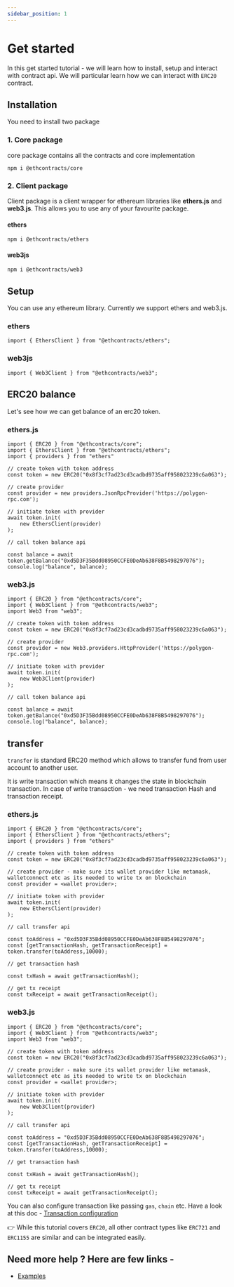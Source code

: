 ```yaml
---
sidebar_position: 1
---
```


# Get started

In this get started tutorial - we will learn how to install, setup and interact with contract api. We will particular learn how we can interact with `ERC20` contract.

## Installation

You need to install two package

### 1. Core package

core package contains all the contracts and core implementation

```
npm i @ethcontracts/core
```

### 2. Client package

Client package is a client wrapper for ethereum libraries like **ethers.js** and **web3.js**. This allows you to use any of your favourite package.

#### ethers

```
npm i @ethcontracts/ethers
```
#### web3js

```
npm i @ethcontracts/web3
```

## Setup

You can use any ethereum library. Currently we support ethers and web3.js.
### ethers

```
import { EthersClient } from "@ethcontracts/ethers";
```

### web3js

```
import { Web3Client } from "@ethcontracts/web3";
```

## ERC20 balance

Let's see how we can get balance of an erc20 token.

### ethers.js

```
import { ERC20 } from "@ethcontracts/core";
import { EthersClient } from "@ethcontracts/ethers";
import { providers } from "ethers"

// create token with token address
const token = new ERC20("0x8f3cf7ad23cd3cadbd9735aff958023239c6a063");

// create provider
const provider = new providers.JsonRpcProvider('https://polygon-rpc.com');

// initiate token with provider
await token.init(
    new EthersClient(provider)
);

// call token balance api

const balance = await token.getBalance("0xd5D3F35Bdd08950CCFE0DeAb638F8B5498297076");
console.log("balance", balance);
```

### web3.js

```
import { ERC20 } from "@ethcontracts/core";
import { Web3Client } from "@ethcontracts/web3";
import Web3 from "web3";

// create token with token address
const token = new ERC20("0x8f3cf7ad23cd3cadbd9735aff958023239c6a063");

// create provider
const provider = new Web3.providers.HttpProvider('https://polygon-rpc.com');

// initiate token with provider
await token.init(
    new Web3Client(provider)
);

// call token balance api

const balance = await token.getBalance("0xd5D3F35Bdd08950CCFE0DeAb638F8B5498297076");
console.log("balance", balance);
```

## transfer

`transfer` is standard ERC20 method which allows to transfer fund from user account to another user. 

It is write transaction which means it changes the state in blockchain transaction. In case of write transaction - we need transaction Hash and transaction receipt.

### ethers.js

```
import { ERC20 } from "@ethcontracts/core";
import { EthersClient } from "@ethcontracts/ethers";
import { providers } from "ethers"

// create token with token address
const token = new ERC20("0x8f3cf7ad23cd3cadbd9735aff958023239c6a063");

// create provider - make sure its wallet provider like metamask, walletconnect etc as its needed to write tx on blockchain
const provider = <wallet provider>;

// initiate token with provider
await token.init(
    new EthersClient(provider)
);

// call transfer api

const toAddress = "0xd5D3F35Bdd08950CCFE0DeAb638F8B5498297076";
const [getTransactionHash, getTransactionReceipt] = token.transfer(toAddress,10000);

// get transaction hash

const txHash = await getTransactionHash();

// get tx receipt
const txReceipt = await getTransactionReceipt();

```

### web3.js

```
import { ERC20 } from "@ethcontracts/core";
import { Web3Client } from "@ethcontracts/web3";
import Web3 from "web3";

// create token with token address
const token = new ERC20("0x8f3cf7ad23cd3cadbd9735aff958023239c6a063");

// create provider - make sure its wallet provider like metamask, walletconnect etc as its needed to write tx on blockchain
const provider = <wallet provider>;

// initiate token with provider
await token.init(
    new Web3Client(provider)
);

// call transfer api

const toAddress = "0xd5D3F35Bdd08950CCFE0DeAb638F8B5498297076";
const [getTransactionHash, getTransactionReceipt] = token.transfer(toAddress,10000);

// get transaction hash

const txHash = await getTransactionHash();

// get tx receipt
const txReceipt = await getTransactionReceipt();
```

You can also configure transaction like passing `gas`, `chain` etc. Have a look at this doc - [Transaction configuration](concepts/transaction-type#transaction-configuration)

👉 While this tutorial covers `ERC20`, all other contract types like `ERC721` and `ERC1155` are similar and can be integrated easily.

## Need more help ? Here are few links -

* [Examples](https://github.com/ujjwalguptaofficial/ethcontracts/tree/main/examples/) 